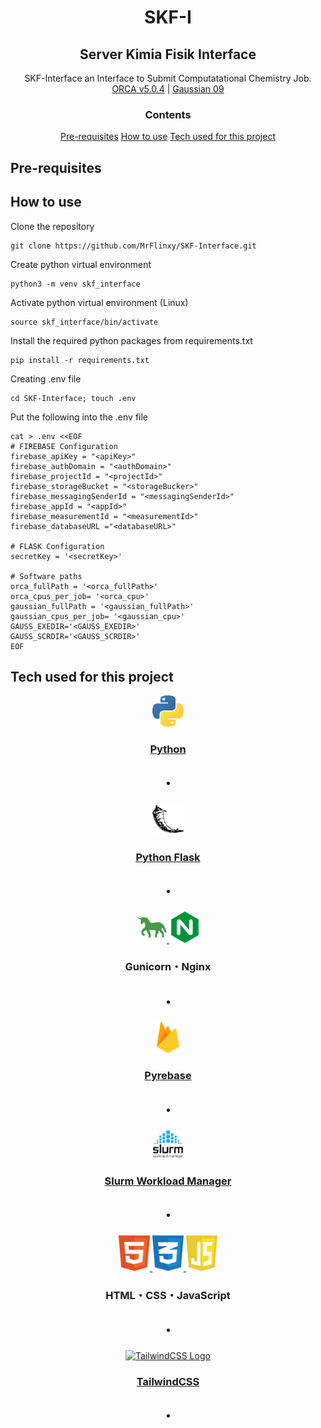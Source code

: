 <div align="center">
<h1>SKF-I</h1>
<h2>Server Kimia Fisik Interface</h2>
<p>SKF-Interface an Interface to Submit Computatational Chemistry Job.<br>
<a href="https://orcaforum.kofo.mpg.de/">ORCA v5.0.4</a> | <a href="https://gaussian.com/">Gaussian 09</a> 
</p>
<h3>Contents</h3>
<a href="https://github.com/MrFlinxy/SKF-Interface/tree/main?tab=readme-ov-file#pre-requisites">Pre-requisites</a>
<a href="https://github.com/MrFlinxy/SKF-Interface/tree/main?tab=readme-ov-file#how-to-use">How to use</a>
<a href="https://github.com/MrFlinxy/SKF-Interface/tree/main?tab=readme-ov-file#tech-used-for-this-project">Tech used for this project</a>
</div>

## Pre-requisites

## How to use

Clone the repository

```console
git clone https://github.com/MrFlinxy/SKF-Interface.git
```

Create python virtual environment

```console
python3 -m venv skf_interface
```

Activate python virtual environment (Linux)

```console
source skf_interface/bin/activate
```

Install the required python packages from requirements.txt

```console
pip install -r requirements.txt
```

Creating .env file

```console
cd SKF-Interface; touch .env
```

Put the following into the .env file

```
cat > .env <<EOF
# FIREBASE Configuration
firebase_apiKey = "<apiKey>"
firebase_authDomain = "<authDomain>"
firebase_projectId = "<projectId>"
firebase_storageBucket = "<storageBucker>"
firebase_messagingSenderId = "<messagingSenderId>"
firebase_appId = "<appId>"
firebase_measurementId = "<measurementId>"
firebase_databaseURL ="<databaseURL>"

# FLASK Configuration
secretKey = '<secretKey>'

# Software paths
orca_fullPath = '<orca_fullPath>'
orca_cpus_per_job= '<orca_cpu>'
gaussian_fullPath = '<gaussian_fullPath>'
gaussian_cpus_per_job= '<gaussian_cpu>'
GAUSS_EXEDIR='<GAUSS_EXEDIR>'
GAUSS_SCRDIR='<GAUSS_SCRDIR>'
EOF
```

## Tech used for this project

<div align="center">
<p>
  <a href="https://www.python.org/">
    <img alt="Python Logo" src="./images/python-logo.svg" width="50"><h3>Python</h3>
  </a>
</p>
<h2>・</h2>

<p>
  <a href="https://flask.palletsprojects.com/">
    <img alt="Flask Logo" src="./images/flask-logo.svg" width="50"><h3>Python Flask</h3>
  </a>
</p>
<h2>・</h2>

<p>
  <a href="/">
    <img alt="Gunicorn Logo" src="./images/gunicorn-logo.svg" width="50">
  </a>
  <a href="/">
    <img alt="Nginx Logo" src="./images/nginx-logo.svg" width="50">
  </a> <h3>Gunicorn・Nginx</h3>
</p>
<h2>・</h2>

<p>
  <a href="https://github.com/thisbejim/Pyrebase/">
    <img alt="Pyrebase Logo" src="./images/pyrebase-logo.svg" width="50"><h3>Pyrebase</h3>
  </a>
</p>
<h2>・</h2>

<p>
  <a href="https://www.schedmd.com/">
    <img alt="Slurm Logo" src="./images/slurm-logo.png" width="50"><h3>Slurm Workload Manager</h3>
  </a>
</p>
<h2>・</h2>

<p>
  <a href="/">
    <img alt="HTML Logo" src="./images/html-logo.svg" width="50">
  </a>
  <a href="/">
    <img alt="CSS Logo" src="./images/css-logo.svg" width="50">
  </a>
  <a href="/">
    <img alt="JS Logo" src="./images/javascript-logo.svg" width="50">
  </a> <h3>HTML・CSS・JavaScript</h3>
</p>
<h2>・</h2>

<p>
  <a href="https://tailwindcss.com/">
    <img alt="TailwindCSS Logo" src="./images/tailwindcss-logo.png" width="50"><h3>TailwindCSS</h3>
  </a>
</p>
<h2>・</h2>
</div>
